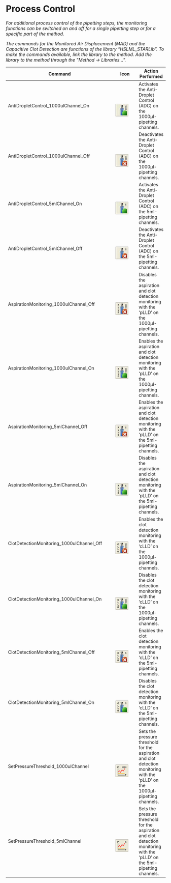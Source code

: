 # ‌Process Control‌

_For additional process control of the pipetting steps, the monitoring functions can be switched on and off for a single pipetting step or for a specific part of the method._&#x20;

_The commands for the Monitored Air Displacement (MAD) and the Capacitive Clot Detection are functions of the library “HSLML\_STARLib”. To make the commands available, link the library to the method. Add the library to the method through the "Method -> Libraries..."._



<table><thead><tr><th width="353">Command</th><th width="88">Icon</th><th>Action Performed</th></tr></thead><tbody><tr><td>AntiDropletControl_1000ulChannel_On</td><td><p><br></p><p><img src="../../../../../.gitbook/assets/Image_1441.jpg" alt="image"></p></td><td>Activates the Anti-Droplet Control (ADC) on the 1000μl-pipetting channels.</td></tr><tr><td>AntiDropletControl_1000ulChannel_Off</td><td><p><br></p><p><img src="../../../../../.gitbook/assets/Image_1442.jpg" alt="image"></p></td><td>Deactivates the Anti-Droplet Control (ADC) on the 1000μl-pipetting channels.</td></tr><tr><td>AntiDropletControl_5mlChannel_On</td><td><p><br></p><p><img src="../../../../../.gitbook/assets/Image_1443.jpg" alt="image"></p></td><td>Activates the Anti-Droplet Control (ADC) on the 5ml-pipetting channels.</td></tr><tr><td>AntiDropletControl_5mlChannel_Off</td><td><p><br></p><p><img src="../../../../../.gitbook/assets/Image_1444.jpg" alt="image"></p></td><td>Deactivates the Anti-Droplet Control (ADC) on the 5ml-pipetting channels.</td></tr><tr><td>AspirationMonitoring_1000ulChannel_Off</td><td><p><br></p><p><img src="../../../../../.gitbook/assets/Image_1445.jpg" alt="image"></p></td><td>Disables the aspiration and clot detection monitoring with the ‘pLLD’ on the 1000μl-pipetting channels.</td></tr><tr><td>AspirationMonitoring_1000ulChannel_On</td><td><p><br></p><p><img src="../../../../../.gitbook/assets/Image_1446.jpg" alt="image"></p></td><td>Enables the aspiration and clot detection monitoring with the ‘pLLD’ on the 1000μl-pipetting channels.</td></tr><tr><td>AspirationMonitoring_5mlChannel_Off</td><td><p><br></p><p><img src="../../../../../.gitbook/assets/Image_1447.jpg" alt="image"></p></td><td>Enables the aspiration and clot detection monitoring with the ‘pLLD’ on the 5ml-pipetting channels.</td></tr><tr><td>AspirationMonitoring_5mlChannel_On</td><td><p><br></p><p><img src="../../../../../.gitbook/assets/Image_1448.jpg" alt="image"></p></td><td>Disables the aspiration and clot detection monitoring with the ‘pLLD’ on the 5ml-pipetting channels.</td></tr><tr><td>ClotDetectionMonitoring_1000ulChannel_Off</td><td><p><br></p><p><img src="../../../../../.gitbook/assets/Image_1449.jpg" alt="image"></p></td><td>Enables the clot detection monitoring with the ‘cLLD’ on the 1000μl-pipetting channels.</td></tr><tr><td>ClotDetectionMonitoring_1000ulChannel_On</td><td><p><br></p><p><img src="../../../../../.gitbook/assets/Image_1450.jpg" alt="image"></p></td><td>Disables the clot detection monitoring with the ‘cLLD’ on the 1000μl-pipetting channels.</td></tr><tr><td>ClotDetectionMonitoring_5mlChannel_Off</td><td><p><br></p><p><img src="../../../../../.gitbook/assets/Image_1451.jpg" alt="image"></p></td><td>Enables the clot detection monitoring with the ‘cLLD’ on the 5ml-pipetting channels.</td></tr><tr><td>ClotDetectionMonitoring_5mlChannel_On</td><td><p><br></p><p><img src="../../../../../.gitbook/assets/Image_1452.jpg" alt="image"></p></td><td>Disables the clot detection monitoring with the ‘cLLD’ on the 5ml-pipetting channels.</td></tr><tr><td>SetPressureThreshold_1000ulChannel</td><td><p><br></p><p><img src="../../../../../.gitbook/assets/Image_1453.gif" alt="image"></p></td><td>Sets the pressure threshold for the aspiration and clot detection monitoring with the ‘pLLD’ on the 1000μl-pipetting channels.</td></tr><tr><td>SetPressureThreshold_5mlChannel</td><td><p><br></p><p><img src="../../../../../.gitbook/assets/Image_1454.gif" alt="image"></p></td><td>Sets the pressure threshold for the aspiration and clot detection monitoring with the ‘pLLD’ on the 5ml-pipetting channels.</td></tr></tbody></table>

